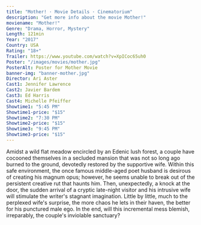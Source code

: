 ```yaml
---
title: "Mother! · Movie Details · Cinematorium"
description: "Get more info about the movie Mother!"
moviename: "Mother!"
Genre: "Drama, Horror, Mystery"
Length: 121min
Year: "2017"
Country: USA
Rating: "18+"
Trailer: https://www.youtube.com/watch?v=XpICoc65uh0
Poster: "/images/movies/mother.jpg"
PosterAlt: Poster for Mother Movie
banner-img: "banner-mother.jpg"
Director: Ari Aster
Cast1: Jennifer Lawrence
Cast2: Javier Bardem
Cast3: Ed Harris
Cast4: Michelle Pfeiffer
Showtime1: "5:45 PM"
Showtime1-price: "$15"
Showtime2: "7:30 PM"
Showtime2-price: "$15"
Showtime3: "9:45 PM"
Showtime3-price: "$15"
---
```

Amidst a wild flat meadow encircled by an Edenic lush forest, a couple have cocooned themselves in a secluded mansion that was not so long ago burned to the ground, devotedly restored by the supportive wife. Within this safe environment, the once famous middle-aged poet husband is desirous of creating his magnum opus; however, he seems unable to break out of the persistent creative rut that haunts him. Then, unexpectedly, a knock at the door, the sudden arrival of a cryptic late-night visitor and his intrusive wife will stimulate the writer's stagnant imagination. Little by little, much to the perplexed wife's surprise, the more chaos he lets in their haven, the better for his punctured male ego. In the end, will this incremental mess blemish, irreparably, the couple's inviolable sanctuary?
